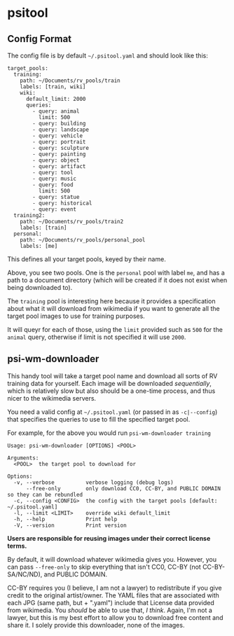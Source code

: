 psitool
=======

Config Format
-------------

The config file is by default `~/.psitool.yaml` and should look like this:

    target_pools:
      training:
        path: ~/Documents/rv_pools/train
        labels: [train, wiki]
        wiki:
          default_limit: 2000
          queries:
            - query: animal
              limit: 500
            - query: building
            - query: landscape
            - query: vehicle
            - query: portrait
            - query: sculpture
            - query: painting
            - query: object
            - query: artifact
            - query: tool
            - query: music
            - query: food
              limit: 500
            - query: statue
            - query: historical
            - query: event
      training2:
        path: ~/Documents/rv_pools/train2
        labels: [train]
      personal:
        path: ~/Documents/rv_pools/personal_pool
        labels: [me]

This defines all your target pools, keyed by their name.

Above, you see two pools. One is the `personal` pool with label `me`, and has a path to a document directory (which
will be created if it does not exist when being downloaded to).

The `training` pool is interesting here because it provides a specification about what it will download from wikimedia
if you want to generate all the target pool images to use for training purposes.

It will queyr for each of those, using the `limit` provided such as `500` for the `animal` query, otherwise if limit
is not specified it will use `2000`.

psi-wm-downloader
-----------------

This handy tool will take a target pool name and download all sorts of RV training data for yourself.
Each image will be downloaded _sequentially_, which is relatively slow but also should be a one-time process,
and thus nicer to the wikimedia servers.

You need a valid config at `~/.psitool.yaml` (or passed in as `-c|--config`) that specifies the queries to use to
fill the specified target pool.

For example, for the above you would run `psi-wm-downloader training`

    Usage: psi-wm-downloader [OPTIONS] <POOL>

    Arguments:
      <POOL>  the target pool to download for

    Options:
      -v, --verbose          verbose logging (debug logs)
          --free-only        only download CC0, CC-BY, and PUBLIC DOMAIN so they can be rebundled
      -c, --config <CONFIG>  the config with the target pools [default: ~/.psitool.yaml]
      -l, --limit <LIMIT>    override wiki default_limit
      -h, --help             Print help
      -V, --version          Print version

**Users are responsible for reusing images under their correct license terms.**

By default, it will download whatever wikimedia gives you. However, you can pass `--free-only` to skip everything
that isn't CC0, CC-BY (not CC-BY-SA/NC/ND), and PUBLIC DOMAIN.

CC-BY requires you (I believe, I am not a lawyer) to redistribute if you give credit to the original artist/owner. The
YAML files that are associated with each JPG (same path, but + ".yaml") include that License data provided from
wikimedia. You _should_ be able to use that, _I think_. Again, I'm not a lawyer, but this is my best effort to allow
you to download free content and share it. I solely provide this downloader, none of the images.
